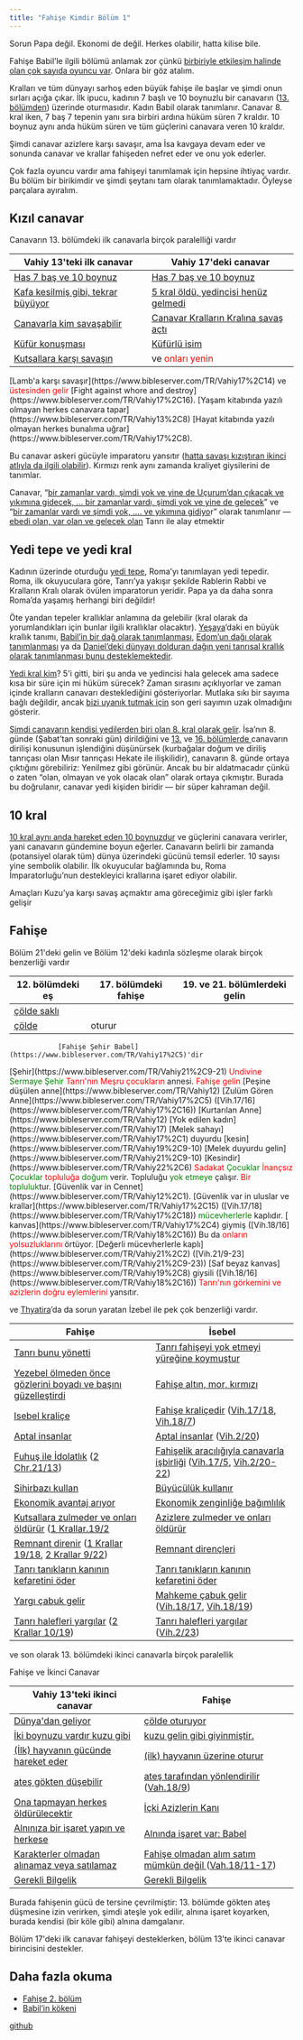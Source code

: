 ```yaml
---
title: "Fahişe Kimdir Bölüm 1"
---
```



Sorun Papa değil. Ekonomi de değil. Herkes olabilir, hatta kilise bile.

Fahişe Babil’le ilgili bölümü anlamak zor çünkü [birbiriyle etkileşim halinde olan çok sayıda oyuncu var](https://www.bibleserver.com/TR/Vahiy17). Onlara bir göz atalım.

Kralları ve tüm dünyayı sarhoş eden büyük fahişe ile başlar ve şimdi onun sırları açığa çıkar. İlk ipucu, kadının 7 başlı ve 10 boynuzlu bir canavarın ([13. bölümden](../../../content/beasts/expl/the-nature-of-the-beast-in-the-book-of-revelation/index.html)) üzerinde oturmasıdır. Kadın Babil olarak tanımlanır. Canavar 8. kral iken, 7 baş 7 tepenin yanı sıra birbiri ardına hüküm süren 7 kraldır. 10 boynuz aynı anda hüküm süren ve tüm güçlerini canavara veren 10 kraldır.

Şimdi canavar azizlere karşı savaşır, ama İsa kavgaya devam eder ve sonunda canavar ve krallar fahişeden nefret eder ve onu yok ederler.

Çok fazla oyuncu vardır ama fahişeyi tanımlamak için hepsine ihtiyaç vardır. Bu bölüm bir birikimdir ve şimdi şeytanı tam olarak tanımlamaktadır. Öyleyse parçalara ayıralım.


## Kızıl canavar

<a name="87f4"></a>
Canavarın 13. bölümdeki ilk canavarla birçok paralelliği vardır


| Vahiy 13'teki ilk canavar | Vahiy 17'deki canavar |
|---------------------------|-----------------------|
| [Has 7 baş ve 10 boynuz](https://www.bibleserver.com/TR/Vahiy13%2C1) | [Has 7 baş ve 10 boynuz](https://www.bibleserver.com/TR/Vahiy17%2C3) |
| [Kafa kesilmiş gibi, tekrar büyüyor](https://www.bibleserver.com/TR/Vahiy13%2C3) | [5 kral öldü, yedincisi henüz gelmedi](https://www.bibleserver.com/TR/Vahiy17%2C10) |
| [Canavarla kim savaşabilir](https://www.bibleserver.com/TR/Vahiy13%2C4) | [Canavar Kralların Kralına savaş açtı](https://www.bibleserver.com/TR/Vahiy17%2C14) |
| [Küfür konuşması](https://www.bibleserver.com/TR/Vahiy13%2C5-6) | [Küfürlü isim](https://www.bibleserver.com/TR/Vahiy17%2C3) |
| [Kutsallara karşı savaşın](https://www.bibleserver.com/TR/Vahiy13%2C7) | ve <span style="color:red;">onları yenin</span>
<td>
[Lamb'a karşı savaşır](https://www.bibleserver.com/TR/Vahiy17%2C14)</td> ve <span style="color:red;">üstesinden gelir</span>
[Fight against whore and destroy](https://www.bibleserver.com/TR/Vahiy17%2C16).
			

<tr>
<td>[Yaşam kitabında yazılı olmayan herkes canavara tapar](https://www.bibleserver.com/TR/Vahiy13%2C8)</td>
<td>[Hayat kitabında yazılı olmayan herkes bunalıma uğrar](https://www.bibleserver.com/TR/Vahiy17%2C8)</td>.
		</tr>

Bu canavar askeri gücüyle imparatoru yansıtır ([hatta savaşı kızıştıran ikinci atlıyla da ilgili olabilir](https://www.bibleserver.com/TR/Vahiy6%3A3-4)). Kırmızı renk aynı zamanda kraliyet giysilerini de tanımlar.

Canavar, “[bir zamanlar vardı, şimdi yok ve yine de Uçurum’dan çıkacak ve yıkımına gidecek, … bir zamanlar vardı, şimdi yok ve yine de gelecek](https://www.bibleserver.com/TR/Vahiy17%3A8)” ve “[bir zamanlar vardı ve şimdi yok, …. ve yıkımına gidiyo](https://www.bibleserver.com/TR/Vahiy17%3A11)r” olarak tanımlanır — [ebedi olan, var olan ve gelecek olan](https://www.bibleserver.com/TR/Vahiy1%3A8) Tanrı ile alay etmektir


## Yedi tepe ve yedi kral

<a name="9b63"></a>
Kadının üzerinde oturduğu [yedi tepe](https://www.bibleserver.com/TR/Vahiy17%3A9), Roma’yı tanımlayan yedi tepedir. Roma, ilk okuyuculara göre, Tanrı’ya yakışır şekilde Rablerin Rabbi ve Kralların Kralı olarak övülen imparatorun yeridir. Papa ya da daha sonra Roma’da yaşamış herhangi biri değildir!

Öte yandan tepeler krallıklar anlamına da gelebilir (kral olarak da yorumlandıkları için bunlar ilgili krallıklar olacaktır). [Yeşaya](https://www.bibleserver.com/TR/Ye%C5%9Faya2%3A2)’daki en büyük krallık tanımı, [Babil’in bir dağ olarak tanımlanması](https://www.bibleserver.com/TR/Yeremya51%3A25), [Edom’un dağı olarak tanımlanması](https://www.bibleserver.com/TR/Hezekiel35%3A3) ya da [Daniel’deki dünyayı dolduran dağın yeni tanrısal krallık olarak tanımlanması bunu desteklemektedir](https://www.bibleserver.com/TR/Daniel2%3A35).

[Yedi kral kim](https://www.bibleserver.com/TR/Vahiy17%3A10)? 5'i gitti, biri şu anda ve yedincisi hala gelecek ama sadece kısa bir süre için mi hüküm sürecek? Zaman sırasını açıklıyorlar ve zaman içinde kralların canavarı desteklediğini gösteriyorlar. Mutlaka sıkı bir sayıma bağlı değildir, ancak [bizi uyanık tutmak için](https://www.bibleserver.com/TR/Vahiy16%3A15) son geri sayımın uzak olmadığını gösterir.

[Şimdi canavarın kendisi yedilerden biri olan 8. kral olarak gelir](https://www.bibleserver.com/TR/Vahiy17%3A11). İsa’nın 8. günde (Şabat’tan sonraki gün) dirildiğini ve [13.](https://www.bibleserver.com/TR/Vahiy13%3A3-4) ve [16. bölümlerde ](https://www.bibleserver.com/TR/Vahiy16%3A13)canavarın dirilişi konusunun işlendiğini düşünürsek (kurbağalar doğum ve diriliş tanrıçası olan Mısır tanrıçası Hekate ile ilişkilidir), canavarın 8. günde ortaya çıktığını görebiliriz: Yenilmez gibi görünür. Ancak bu bir aldatmacadır çünkü o zaten “olan, olmayan ve yok olacak olan” olarak ortaya çıkmıştır. Burada bu doğrulanır, canavar yedi kişiden biridir — bir süper kahraman değil.


## 10 kral

<a name="cabf"></a>
[10 kral aynı anda hareket eden 10 boynuzdur](https://www.bibleserver.com/TR/Vahiy17%3A12) ve güçlerini canavara verirler, yani canavarın gündemine boyun eğerler. Canavarın belirli bir zamanda (potansiyel olarak tüm) dünya üzerindeki gücünü temsil ederler. 10 sayısı yine sembolik olabilir. İlk okuyucular bağlamında bu, Roma İmparatorluğu’nun destekleyici krallarına işaret ediyor olabilir.

Amaçları Kuzu’ya karşı savaş açmaktır ama göreceğimiz gibi işler farklı gelişir


## Fahişe

<a name="b45d"></a>
Bölüm 21'deki gelin ve Bölüm 12'deki kadınla sözleşme olarak birçok benzerliği vardır


| 12. bölümdeki eş | 17. bölümdeki fahişe | 19. ve 21. bölümlerdeki gelin |
|------------------|----------------------|-------------------------------|
| [ çölde saklı](https://www.bibleserver.com/TR/Vahiy23%2C6) | 
[ çölde](https://www.bibleserver.com/TR/Vahiy17%2C3) | oturur
				[Fahişe Şehir Babel](https://www.bibleserver.com/TR/Vahiy17%2C5)'dir
			
<td style="width:40%;">[Şehir](https://www.bibleserver.com/TR/Vahiy21%2C9-21)</td>
<tr>
<td></td>
<td><span style="color:red;">Undivine</span> <span style="color:green;">Sermaye</span></td>
<td><span style="color:green;">Şehir</span> <span style="color:red;">Tanrı'nın</span></td>
</tr>
<tr>
<td><span style="color:red;">Meşru çocukların</span> annesi</td>.
			<td><span style="color:red;">Fahişe</span></td>
<td><span style="color:red;">gelin</span></td>
</tr>
<tr>
<td>[Peşine düşülen anne](https://www.bibleserver.com/TR/Vahiy12)</td>
<td>[Zulüm Gören Anne](https://www.bibleserver.com/TR/Vahiy17%2C5) ([Vih.17/16](https://www.bibleserver.com/TR/Vahiy17%2C16))</td>
<td></td>
</tr>
<tr>
<td>[Kurtarılan Anne](https://www.bibleserver.com/TR/Vahiy12)</td>
<td>[Yok edilen kadın](https://www.bibleserver.com/TR/Vahiy17)</td>
<td></td>
</tr>
<tr>
<td></td>
<td>
[Melek sahayı](https://www.bibleserver.com/TR/Vahiy17%2C1)</td></tr> duyurdu
				[kesin](https://www.bibleserver.com/TR/Vahiy19%2C9-10)

<td>
[Melek duyurdu gelin](https://www.bibleserver.com/TR/Vahiy21%2C9-10)</td>
[Kesindir](https://www.bibleserver.com/TR/Vahiy22%2C6)


<tr>
<td><span style="color:red;">Sadakat</span> <span style="color:green;">Çocuklar</span></td>
<td><span style="color:red;">İnançsız</span> <span style="color:green;">Çocuklar</span></td>
<td></td>
</tr>
<tr>
<td> <span style="color:red;">topluluğa</span></td> <span style="color:green;">doğum</span> verir.
			<td>Topluluğu</td></tr> <span style="color:green;">yok etmeye</span> çalışır.
			<td><span style="color:red;">Bir</span> <span style="color:green;">topluluk</span></td>tur.
		
<tr>
<td>
[Güvenlik  var in Cennet](https://www.bibleserver.com/TR/Vahiy12%2C1).
			</td>
<td>
[Güvenlik  var in uluslar ve krallar](https://www.bibleserver.com/TR/Vahiy17%2C15) ([Vih.17/18](https://www.bibleserver.com/TR/Vahiy17%2C18))
			</td>
<td></td>
</tr>
<tr>
<td>
</td>
<td>
<span style="color:green;">mücevherlerle</span> </td></tr>kaplıdır.
				[ kanvas](https://www.bibleserver.com/TR/Vahiy17%2C4) giymiş ([Vih.18/16](https://www.bibleserver.com/TR/Vahiy18%2C16))
				Bu da <span style="color:red;">onların yolsuzluklarını</span> örtüyor.
			
<td>
[Değerli mücevherlerle kaplı](https://www.bibleserver.com/TR/Vahiy21%2C2) ([Vih.21/9-23](https://www.bibleserver.com/TR/Vahiy21%2C9-23)) </td>
[Saf beyaz kanvas](https://www.bibleserver.com/TR/Vahiy19%2C8) giysili ([Vih.18/16](https://www.bibleserver.com/TR/Vahiy18%2C16))
<span style="color:red;">Tanrı'nın görkemini ve azizlerin doğru eylemlerini</span> yansıtır.
			




ve [Thyatira](https://www.bibleserver.com/TR/Vahiy2%3A20)’da da sorun yaratan İzebel ile pek çok benzerliği vardır.


| Fahişe | İsebel |
|--------|--------|
| [Tanrı bunu yönetti](https://www.bibleserver.com/TR/2.Krallar9%2C36) | [Tanrı fahişeyi yok etmeyi yüreğine koymuştur](https://www.bibleserver.com/TR/Vahiy17%2C17) |
| [Yezebel ölmeden önce gözlerini boyadı ve başını güzelleştirdi](https://www.bibleserver.com/TR/2.Krallar9%2C30) | [Fahişe altın, mor, kırmızı](https://www.bibleserver.com/TR/Vahiy17%2C4) |
| [Isebel kraliçe](https://www.bibleserver.com/TR/1.Krallar16%2C31) | [Fahişe kraliçedir](https://www.bibleserver.com/TR/Vahiy17%2C1-2) ([Vih.17/18](https://www.bibleserver.com/TR/Vahiy17%2C18), [Vih.18/7](https://www.bibleserver.com/TR/Vahiy18%2C7)) |
| [Aptal insanlar](https://www.bibleserver.com/TR/1.Krallar21%2C25) | [Aptal insanlar](https://www.bibleserver.com/TR/Vahiy17%2C2) ([Vih.2/20](https://www.bibleserver.com/TR/Vahiy2%2C20)) |
| [Fuhuş ile İdolatlık](https://www.bibleserver.com/TR/2.Krallar9%2C22) ([2 Chr.21/13](https://www.bibleserver.com/TR/2.Tarihler21%2C13)) | [Fahişelik aracılığıyla canavarla i̇şbi̇rli̇ği̇](https://www.bibleserver.com/TR/Vahiy17%2C1-2) ([Vih.17/5](https://www.bibleserver.com/TR/Vahiy17%2C5), [Vih.2/20-22](https://www.bibleserver.com/TR/Vahiy2%2C20-22)) |
| [Sihirbazı kullan](https://www.bibleserver.com/TR/2.Krallar9%2C22) | [Büyücülük kullanır](https://www.bibleserver.com/TR/Vahiy18%2C23) |
| [Ekonomik avantaj arıyor](https://www.bibleserver.com/TR/1.Krallar21) | [Ekonomik zenginliğe bağımlılık](https://www.bibleserver.com/TR/Vahiy18%2C11-19) |
| [Kutsallara zulmeder ve onları öldürür](https://www.bibleserver.com/TR/1.Krallar18%2C4) ([1 Krallar.19/2](https://www.bibleserver.com/TR/1.Krallar19%2C2) | [Azizlere zulmeder ve onları öldürür](https://www.bibleserver.com/TR/Vahiy17%2C6) |
| [Remnant direnir](https://www.bibleserver.com/TR/1.Krallar18%2C18) ([1 Krallar 19/18](https://www.bibleserver.com/TR/1.Krallar19%2C18), [2 Krallar 9/22](https://www.bibleserver.com/TR/2.Krallar9%2C22)) | [Remnant dirençleri](https://www.bibleserver.com/TR/Vahiy17%2C14) |
| [Tanrı tanıkların kanının kefaretini öder](https://www.bibleserver.com/TR/2.Krallar9%2C7) | [Tanrı tanıkların kanının kefaretini öder](https://www.bibleserver.com/TR/Vahiy19%2C2) |
| [Yargı çabuk gelir](https://www.bibleserver.com/TR/2.Krallar9%2C33-35) | [Mahkeme çabuk gelir](https://www.bibleserver.com/TR/Vahiy18%2C10) ([Vih.18/17](https://www.bibleserver.com/TR/Vahiy18%2C17), [Vih.18/19](https://www.bibleserver.com/TR/Vahiy18%2C19)) |
| [Tanrı halefleri yargılar](https://www.bibleserver.com/TR/1.Krallar18%2C40) ([2 Krallar 10/19](https://www.bibleserver.com/TR/2.Krallar10%2C19)) | [Tanrı halefleri yargılar](https://www.bibleserver.com/TR/Vahiy18%2C9-11) ([Vih.2/23](https://www.bibleserver.com/TR/Vahiy2%2C23)) |

ve son olarak 13. bölümdeki ikinci canavarla birçok paralellik
<p>Fahişe ve İkinci Canavar</p>


| Vahiy 13'teki ikinci canavar | Fahişe |
|------------------------------|--------|
| [Dünya'dan geliyor](https://www.bibleserver.com/TR/Vahiy13%2C11) | [çölde oturuyor](https://www.bibleserver.com/TR/Vahiy17%2C3) |
| [İki boynuzu vardır  kuzu gibi](https://www.bibleserver.com/TR/Vahiy13%2C11) | [kuzu gelin gibi giyinmiştir.](https://www.bibleserver.com/TR/Vahiy17%2C4) |
| [(İlk) hayvanın  gücünde hareket eder](https://www.bibleserver.com/TR/Vahiy13%2C12) | [(ilk) hayvanın üzerine oturur](https://www.bibleserver.com/TR/Vahiy17%2C3) |
| [ateş gökten düşebilir](https://www.bibleserver.com/TR/Vahiy13%2C13) | [ateş tarafından yönlendirilir](https://www.bibleserver.com/TR/Vahiy17%2C16) ([Vah.18/9](https://www.bibleserver.com/TR/Vahiy18%2C9)) |
| [Ona tapmayan herkes öldürülecektir](https://www.bibleserver.com/TR/Vahiy13%2C15) | [İçki Azizlerin Kanı](https://www.bibleserver.com/TR/Vahiy17%2C6) |
| [Alnınıza bir işaret yapın ve herkese](https://www.bibleserver.com/TR/Vahiy13%2C16) | [Alnında işaret var: Babel](https://www.bibleserver.com/TR/Vahiy17%2C5) |
| [Karakterler olmadan alınamaz veya satılamaz](https://www.bibleserver.com/TR/Vahiy13%2C17) | [Fahişe olmadan alım satım mümkün değil ](https://www.bibleserver.com/TR/Vahiy18%2C3) ([Vah.18/11-17](https://www.bibleserver.com/TR/Vahiy18%2C11-17)) |
| [Gerekli Bilgelik](https://www.bibleserver.com/TR/Vahiy13%2C18) | [Gerekli Bilgelik](https://www.bibleserver.com/TR/Vahiy17%2C9) |
<p>Burada fahişenin gücü de tersine çevrilmiştir: 13. bölümde gökten ateş düşmesine izin verirken, şimdi ateşle yok edilir, alnına işaret koyarken, burada kendisi (bir köle gibi) alnına damgalanır.</p>
Bölüm 17'deki ilk canavar fahişeyi desteklerken, bölüm 13'te ikinci canavar birincisini destekler.


## Daha fazla okuma

<a name="7688"></a>
- [Fahişe 2. bölüm](../../../content/harlot/expl/who-is-the-whore-babel-part-2/index.html)
- [Babil’in kökeni](../../../bible/keyword/expl/the-origin-of-babel/index.html)







[github](https://github.com/revelation-today/revelation-today/blob/main/exampleSite/content/docs/content/harlot/expl/who-is-the-whore-babel-part-1.tr.md)
